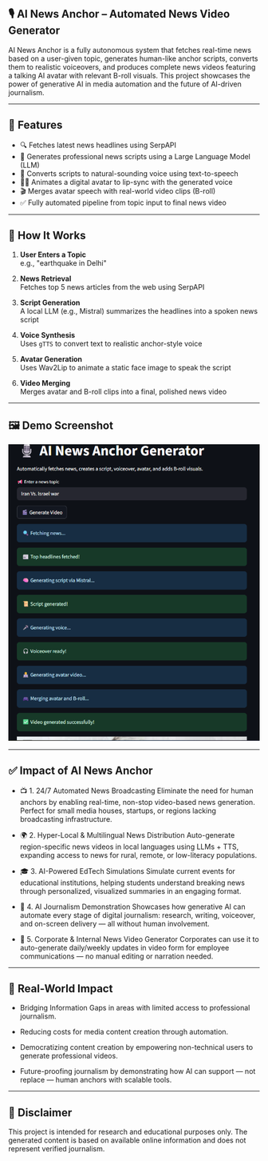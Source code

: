 ## 🎙️ AI News Anchor – Automated News Video Generator

AI News Anchor is a fully autonomous system that fetches real-time news based on a user-given topic, generates human-like anchor scripts, converts them to realistic voiceovers, and produces complete news videos featuring a talking AI avatar with relevant B-roll visuals. This project showcases the power of generative AI in media automation and the future of AI-driven journalism.

---

## 🌟 Features

- 🔍 Fetches latest news headlines using SerpAPI
- 🧠 Generates professional news scripts using a Large Language Model (LLM)
- 🎤 Converts scripts to natural-sounding voice using text-to-speech
- 🧑‍💻 Animates a digital avatar to lip-sync with the generated voice
- 🎬 Merges avatar speech with real-world video clips (B-roll)
- ✅ Fully automated pipeline from topic input to final news video


---

## 🚀 How It Works

1. **User Enters a Topic**  
   e.g., "earthquake in Delhi"

2. **News Retrieval**  
   Fetches top 5 news articles from the web using SerpAPI

3. **Script Generation**  
   A local LLM (e.g., Mistral) summarizes the headlines into a spoken news script

4. **Voice Synthesis**  
   Uses `gTTS` to convert text to realistic anchor-style voice

5. **Avatar Generation**  
   Uses Wav2Lip to animate a static face image to speak the script

6. **Video Merging**  
   Merges avatar and B-roll clips into a final, polished news video

---

## 🖼️ Demo Screenshot

<p align="center">
  <img src="assets/Screenshot 2025-07-03 132825.png"/>
</p>

---

## ✅ Impact of AI News Anchor

- 📺 1. 24/7 Automated News Broadcasting
Eliminate the need for human anchors by enabling real-time, non-stop video-based news generation. Perfect for small media houses, startups, or regions lacking broadcasting infrastructure.

- 🌍 2. Hyper-Local & Multilingual News Distribution
Auto-generate region-specific news videos in local languages using LLMs + TTS, expanding access to news for rural, remote, or low-literacy populations.

- 🎓 3. AI-Powered EdTech Simulations
Simulate current events for educational institutions, helping students understand breaking news through personalized, visualized summaries in an engaging format.

- 🧠 4. AI Journalism Demonstration
Showcases how generative AI can automate every stage of digital journalism: research, writing, voiceover, and on-screen delivery — all without human involvement.

- 💼 5. Corporate & Internal News Video Generator
Corporates can use it to auto-generate daily/weekly updates in video form for employee communications — no manual editing or narration needed.

---

## 🌟 Real-World Impact

- Bridging Information Gaps in areas with limited access to professional journalism.

- Reducing costs for media content creation through automation.

- Democratizing content creation by empowering non-technical users to generate professional videos.

- Future-proofing journalism by demonstrating how AI can support — not replace — human anchors with scalable tools.

---

## 🛑 Disclaimer

This project is intended for research and educational purposes only. The generated content is based on available online information and does not represent verified journalism.



